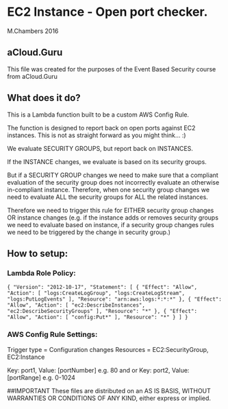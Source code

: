 # EC2 Instance - Open port checker.

M.Chambers 2016

## aCloud.Guru

This file was created for the purposes of the Event Based Security course from aCloud.Guru

## What does it do?
This is a Lambda function built to be a custom AWS Config Rule.

The function is designed to report back on open ports against EC2 instances.   This is not as straight forward as you might think... :)

We evaluate SECURITY GROUPS, but report back on INSTANCES.

If the INSTANCE changes, we evaluate is based on its security groups.

But if a SECURITY GROUP changes we need to make sure that a compliant 
evaluation of the security group does not incorrectly evaluate an otherwise 
in-compliant instance.  Therefore, when one security group changes we need 
to evaluate ALL the security groups for ALL the related instances.

Therefore we need to trigger this rule for EITHER security group changes OR instance changes 
(e.g. if the instance adds or removes security groups we need to evaluate based on instance, 
if a security group changes rules we need to be triggered by the change in security group.)

## How to setup:

### Lambda Role Policy:
`
{
    "Version": "2012-10-17",
    "Statement": [
        {
            "Effect": "Allow",
            "Action": [
                "logs:CreateLogGroup",
                "logs:CreateLogStream",
                "logs:PutLogEvents"
            ],
            "Resource": "arn:aws:logs:*:*:*"
        },
        {
            "Effect": "Allow",
            "Action": [
                "ec2:DescribeInstances",
                "ec2:DescribeSecurityGroups"
            ],
            "Resource": "*"
        },
        {
            "Effect": "Allow",
            "Action": [
                "config:Put*"
            ],
            "Resource": "*"
        }
    ]
}
`

### AWS Config Rule Settings:

Trigger type = Configuration changes
Resources = EC2:SecurityGroup, EC2:Instance

Key: port1, Value: [portNumber] e.g. 80 and or
Key: port2, Value: [portRange]  e.g. 0-1024

##IMPORTANT
These files are distributed on an AS IS BASIS, WITHOUT WARRANTIES OR CONDITIONS OF ANY KIND, either express or implied.
